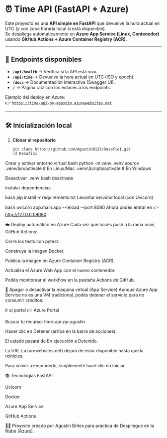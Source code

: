 # ⏰ Time API (FastAPI + Azure)

Este proyecto es una **API simple en FastAPI** que devuelve la hora actual en UTC (y con zona horaria local si está disponible).  
Se despliega automáticamente en **Azure App Service (Linux, Contenedor)** usando **GitHub Actions + Azure Container Registry (ACR)**.

---

## 🚀 Endpoints disponibles

- **`/api/health`** → Verifica si la API está viva.
- **`/api/time`** → Devuelve la hora actual en UTC (ISO y epoch).
- **`/docs`** → Documentación interactiva (Swagger UI).
- **`/`** → Página raíz con los enlaces a los endpoints.

Ejemplo del deploy en Azure:  
👉 [`https://time-api-py-agustin.azurewebsites.net`](https://time-api-py-agustin.azurewebsites.net)

---

## 🛠️ Inicialización local

1. **Clonar el repositorio**
   ```bash
   git clone https://github.com/AgustinB123/Desafio1.git
   cd Desafio1
   ```
Crear y activar entorno virtual
bash
python -m venv .venv
source .venv/bin/activate # En Linux/Mac
.venv\Scripts\activate # En Windows

Desactivar .venv
bash
deactivate

Instalar dependencias

bash
pip install -r requirements.txt
Levantar servidor local (con Uvicorn)

bash
uvicorn app.main:app --reload --port 8080
Ahora podés entrar en 👉 http://127.0.0.1:8080

☁️ Deploy automático en Azure
Cada vez que hacés push a la rama main, GitHub Actions:

Corre los tests con pytest.

Construye la imagen Docker.

Publica la imagen en Azure Container Registry (ACR).

Actualiza el Azure Web App con el nuevo contenedor.

Podés monitorear el workflow en la pestaña Actions de GitHub.

📴 Apagar o desactivar la máquina virtual (App Service)
Aunque Azure App Service no es una VM tradicional, podés detener el servicio para no consumir créditos:

Ir al portal 👉 Azure Portal

Buscar tu recurso: time-api-py-agustin

Hacer clic en Detener (arriba en la barra de acciones).

El estado pasará de En ejecución a Detenido.

La URL (.azurewebsites.net) dejará de estar disponible hasta que la reinicies.

Para volver a encenderlo, simplemente hacé clic en Iniciar.

📚 Tecnologías
FastAPI

Uvicorn

Docker

Azure App Service

GitHub Actions

👨‍💻 Proyecto creado por Agustín Brites para práctica de Despliegue en la Nube (Azure).
